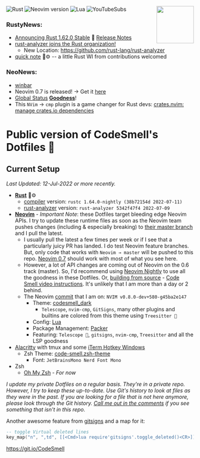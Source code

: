 ![Rust](https://img.shields.io/badge/Rust-1.64.x-%23000000.svg?style=plastic&logo=rust&logoColor=white)
![Neovim version](https://img.shields.io/badge/Neovim-0.8.x-57A143?style=plastic&logo=neovim)
![Lua](https://img.shields.io/badge/lua-%232C2D72.svg?style=plastic&logo=lua&logoColor=white)
![YouTubeSubs](https://img.shields.io/youtube/channel/subscribers/UC4S7Fm5x-WXRCWP6MjK6k2A?style=social)
<a href="https://www.redbubble.com/shop/ap/102956214"><img align="right" width="100" height="100" src="https://user-images.githubusercontent.com/8049061/155224899-71324823-4cc0-431a-90e5-63e3c51af05f.png"></a>

### RustyNews:
- [Announcing Rust 1.62.0 Stable](https://blog.rust-lang.org/2022/06/30/Rust-1.62.0.html) 🦀 [Release Notes](https://github.com/rust-lang/rust/releases/tag/1.62.0)
- [rust-analyzer joins the Rust organization!](https://blog.rust-lang.org/2022/01/20/Rust-1.58.1.html)
	- New Location: https://github.com/rust-lang/rust-analyzer
- [quick note](https://github.com/whatsthatsmell/q-note) 🦀⚙ -- a little Rust WI from  contributions welcomed
### NeoNews:
- [winbar](https://github.com/neovim/neovim/commit/d7dd6007167eac919205404bc4e556237118a7a7) 
- Neovim 0.7 is released! → Get it [here](https://github.com/neovim/neovim/releases) 
- [Global Status](https://github.com/neovim/neovim/commit/5ab122917474b3f9e88be4ee88bc6d627980cfe0) **[Goodness](https://github.com/nvim-lualine/lualine.nvim/pull/613)**!
- This `NVim` → `cmp` plugin is a game changer for Rust devs: [crates.nvim: manage crates.io dependencies](https://github.com/Saecki/crates.nvim)

# Public version of CodeSmell's Dotfiles 💩 

## Current Setup 
_Last Updated: 12-Jul-2022 or more recently._

- **[Rust](https://www.rust-lang.org/)** 🦀⚙
	- [compiler](https://rustup.rs/) version: `rustc 1.64.0-nightly (38b72154d 2022-07-11)`
	- [rust-analyzer](https://rust-analyzer.github.io/manual.html#nvim-lsp) version: `rust-analyzer 5342f47f4 2022-07-09`
- **[Neovim](https://neovim.io/)** - _Important Note_: these Dotfiles target bleeding edge Neovim APIs. I try to update these runtime files as soon as the Neovim team pushes changes (including & especially breaking) to [their master branch](https://git.io/NeovimHEAD) and I pull the latest. 
  - I usually pull the latest a few times per week or if I see that a particularly juicy PR has landed. I do test Neovim feature branches. But, only code that works with `Neovim → master` will be pushed to this repo. [Neovim 0.7](https://github.com/neovim/neovim/releases/tag/v0.7.0) should work with most of what you see here. 
  - However, a lot of API changes are coming out of Neovim on the 0.6 track (master). So, I'd recommend using [Neovim Nightly](https://github.com/neovim/neovim/releases/tag/nightly) to use all the goodness in these Dotfiles. Or, [building from source](https://github.com/neovim/neovim#install-from-source) - [Code Smell video instructions](https://youtu.be/wep2_b_QU7Q). It's unlikely that I am more than a day or 2 behind. 
  - The Neovim [commit](https://github.com/neovim/neovim/commit/45ba2e147f7b7d17acb489d64acc257ceded0887) that I am on: `NVIM v0.8.0-dev+580-g45ba2e147`
	- Theme: [codesmell_dark](https://github.com/whatsthatsmell/codesmell_dark.vim)
	  - `Telescope`, `nvim-cmp`, `GitSigns`, many other plugins and builtins are colored from this theme using `Treesitter 🌲` 
	- Config: [Lua](https://neovim.io/doc/user/lua.html)
	- Package Management: [Packer](https://github.com/wbthomason/packer.nvim)
	- Featuring: `Telescope 🔭`, `gitsigns`, `nvim-cmp`, `Treesitter` and all the LSP goodness
- [Alacritty](https://github.com/alacritty/alacritty) with tmux and some [iTerm Hotkey Windows](https://www.iterm2.com/)
    - Zsh Theme: [code-smell.zsh-theme](https://github.com/whatsthatsmell/dots/blob/master/public%20dots/zsh/code-smell.zsh-theme)
		- Font: `JetBrainsMono Nerd Font Mono`
- Zsh  
    - [Oh My Zsh](https://ohmyz.sh/) - _For now_

_I update my private Dotfiles on a regular basis. They're in a private repo. However, I try to keep these up-to-date. Use Git's history to look at files as they were in the past. If you are looking for a file that is not here anymore, please look through the Git history. [Call me out in the comments](https://www.youtube.com/CodeSmell) if you see something that isn't in this repo._

Another awesome feature from [gitsigns](https://github.com/lewis6991/gitsigns.nvim/commit/584e1abfb9a4bc7f42409c4164f99028b57330b2) and a map for it:
```lua
-- toggle Virtual deleted lines
key_map("n", ",td", [[<Cmd>lua require'gitsigns'.toggle_deleted()<CR>]], { noremap = true, silent = true })
```

https://git.io/CodeSmell
